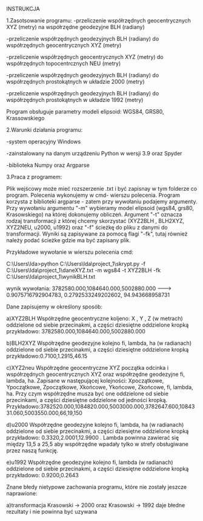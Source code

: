 INSTRUKCJA

1.Zasotsowanie programu:
-przeliczenie współrzędnych geocentrycznych XYZ (metry) na współrzędne geodezyjne BLH (radiany)

-przeliczenie współrzędnych geodezyjnych BLH (radiany) do współrzędnych geocentrycznych XYZ (metry)

-przeliczenie współrzędnych geocentrycznych XYZ (metry) do współrzędnych topocentrcznych NEU (metry)

-przeliczenie współrzędnych geodezyjnych BLH (radiany) do współrzędnych prostokątnych w układzie 2000 (metry)

-przeliczenie współrzędnych geodezyjnych BLH (radiany) do współrzędnych prostokątnych w układzie 1992 (metry)



Program obsługuje parametry modeli elipsoid: WGS84, GRS80, Krassowskiego

2.Warunki działania programu:

-system operacyjny Windows

-zainstalowany na danym urządzeniu Python w wersji 3.9 oraz Spyder

-biblioteka Numpy oraz Argparse

3.Praca z programem:


Plik wejścowy może mieć rozszerzenie .txt i być zapisnay w tym folderze co program. 
Polecenia wykonujemy w cmd- wierszu polecenia. Program korzysta z biblioteki argparse - zatem przy wywołaniu podajemy argumenty. Przy wywołaniu argumentu "-m" wybieramy model elipsoid (wgs84, grs80, Krasowskiego) na której dokonujemy obliczeń. Argument "-t" oznacza rodzaj transformacji z której chcemy skorzystać (XYZ2BLH , BLH2XYZ, XYZ2NEU, u2000, u1992) oraz "-f" ścieżkę do pliku z danymi do transformacji. Wyniki są zapisywane za pomocą flagi "-fk", tutaj również należy podać ścieżke gdzie ma być zapisany plik.

Przykładowe wywołanie w wierszu polecenia cmd:


C:\Users\Ida>python C:\Users\Ida\project_1\skrypt.py -f C:\Users\Ida\project_1\daneXYZ.txt -m wgs84 -t XYZ2BLH -fk  C:\Users\Ida\project_1\wynikBLH.txt

wynik wywołania:
3782580.000,1084640.000,5002880.000 ---> 0.9075716792904783, 0.2792533249202602, 94.943668958731

Dane zapisujemy w określony sposób:

a)XYZ2BLH
Współrzędne geocentryczne koljeno: X , Y , Z (w metrach) oddzielone od siebie przecinakmi, a części dziesiętne oddzielone kropką przykładowo: 3782580.000,1084640.000,5002880.000

b)BLH2XYZ
Współrzędne geodezyjne kolejno fi, lambda, ha (w radianach) oddzielone od siebie przecinakmi, a części dziesiętne oddzielone kropką przykładowo:0.7100,1.2915,46.15

c)XYZ2neu
Współrzędne geocentryczne XYZ początka odcinka i współrzędnych geocentrycznych XYZ oraz  współrzędne geodezyjne fi, lambda, ha. Zapisane w następującej kolejności: Xpoczątkowe, Ypoczątkowe, Zpoczątkowe, Xkońcowe, Ykońcowe, Zkońcowe, fi, lambda, ha. Przy czym współrzędne musza być one oddzielone od siebie przecinkami, a części dziesiętne oddzielone od jedności kropką. Przykładowo:3782520.000,1084820.000,5003000.000,3782647.600,1084331.060,5003550.000,66,19,150

d)u2000
Współrzędne geodezyjne kolejno fi, lambda, ha (w radianach) oddzielone od siebie przecinakmi, a części dziesiętne oddzielone kropką przykładowo: 0.3320,2.0001,12.9900 . Lambda powinna zawierać się między 13,5 a 25,5 aby współrzędne wpadały tylko w strefy obsługiwane przez naszą funkcję.   

e)u1992
Współrzędne geodezyjne kolejno fi, lambda (w radianach) oddzielone od siebie przecinakmi, a części dziesiętne oddzielone kropką przykładowo: 0.9200,0.2643

Znane błedy  nietypowe zachowania programu, które nie zostały jeszcze naprawione:

a)transformacja Krasowski -> 2000 oraz Krasowski -> 1992 daje błedne rezultaty i nie powinna być uzywana
